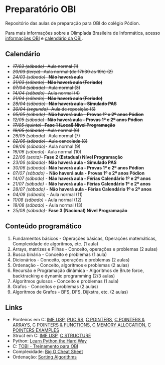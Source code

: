 # Preparatório OBI

Repositório das aulas de preparação para OBI do colégio Pódion.

Para mais informações sobre a Olimpíada Brasileira de Informática, acesso [informações OBI](https://olimpiada.ic.unicamp.br/info/) e [calendário da OBI](https://olimpiada.ic.unicamp.br/info/datas/).


## Calendário

- ~~*17/03 (sábado)*- Aula normal (1)~~
- ~~*20/03 (terça)*- Aula normal (de 17h30 às 19h) (2)~~
- ~~*24/03 (sábado)*- **Não haverá aula**~~
- ~~*31/03 (sábado)*- **Não haverá aula (Feriado)**~~
- ~~*07/04 (sábado)*- Aula normal (3)~~
- ~~*14/04 (sábado)*- Aula normal (4)~~
- ~~*21/04 (sábado)*- **Não haverá aula (Feriado)**~~
- ~~*28/04 (sábado)*- **Não haverá aula - Simulado PAS**~~
- ~~*30/04 (segunda)*- Aula de reposição (5)~~
- ~~*05/05 (sábado)*- **Não haverá aula - Provas 1º e 2º anos Pódion**~~
- ~~*12/05 (sábado)*- **Não haverá aula - Provas 1º e 2º anos Pódion**~~
- ~~*17/05 (quinta)*- **Fase 1 (Local) Nível Programação**~~
- ~~*19/05 (sábado)*- Aula normal (6)~~
- ~~*26/05 (sábado)*- Aula normal (7)~~
- ~~*02/06 (sábado)*- Aula cancelada (8)~~
- *09/06 (sábado)*- Aula normal (9)
- *16/06 (sábado)*- Aula normal (10)
- *22/06 (sexta)*- **Fase 2 (Estadual) Nível Programação**
- *23/06 (sábado)*- **Não haverá aula - Simulado PAS**
- *30/06 (sábado)*- **Não haverá aula - Provas 1º e 2º anos Pódion**
- *07/07 (sábado)* - **Não haverá aula - Provas 1º e 2º anos Pódion**
- *14/07 (sábado)* - **Não haverá aula - Férias Calendário 1º e 2º anos**
- *21/07 (sábado)* - **Não haverá aula - Férias Calendário 1º e 2º anos**
- *28/07 (sábado)* - **Não haverá aula - Férias Calendário 1º e 2º anos**
- *04/08 (sábado)* - Aula normal (11)
- *11/08 (sábado)* - Aula normal (12)
- *18/08 (sábado)* - Aula normal (13)
- *25/08 (sábado)*- **Fase 3 (Nacional) Nível Programação**


## Conteúdo programático

1. Fundamentos básicos - Operações básicas, Operações matemáticas, Complexidade de algoritmos, etc. (1 aula)
2. Arrays, matrizes e Pilhas - Conceito, operações e problemas (2 aulas)
3. Busca binária - Conceito e problemas (1 aula)
4. Dicionários - Conceito, operações e problemas (2 aulas)
5. Ordenação - Conceito, algoritmos e problemas (2 aulas)
6. Recursão e Programação dinâmica - Algoritmos de Brute force, backtracking e dynamic programming (2/3 aulas)
7. Algoritmos gulosos - Conceito e problemas (1 aula)
8. Grafos - Conceitos e problemas (2 aulas)
9. Algoritmos de Grafos - BFS, DFS, Dijkstra, etc. (2 aulas)


## Links

- Ponteiros em C: [IME USP](https://www.ime.usp.br/~pf/algoritmos/aulas/pont.html), [PUC RS](http://www.inf.pucrs.br/~pinho/PRGSWB/Ponteiros/ponteiros.html), [C POINTERS](https://www.programiz.com/c-programming/c-pointers), [C POINTERS & ARRAYS](https://www.programiz.com/c-programming/c-pointers-arrays), [C POINTERS & FUNCTIONS](https://www.programiz.com/c-programming/c-pointer-functions), [C MEMORY ALLOCATION](https://www.programiz.com/c-programming/c-dynamic-memory-allocation), [C POINTERS EXAMPLES](https://www.programiz.com/c-programming/c-pointer-examples)
- Struct em C: [IME USP](https://www.ime.usp.br/~pf/algoritmos/aulas/stru.html), [C STRUCTURE](https://www.programiz.com/c-programming/c-structures)
- Python: [Learn Python the Hard Way](https://learnpythonthehardway.org/book/)
- C: [TOBI - Treinamento para OBI](http://olimpiada.ic.unicamp.br/tobi)
- Complexidade: [Big O Cheat Sheet](http://bigocheatsheet.com/)
- Ordenação: [Sorting Algorithms](http://www.sorting-algorithms.com/)






